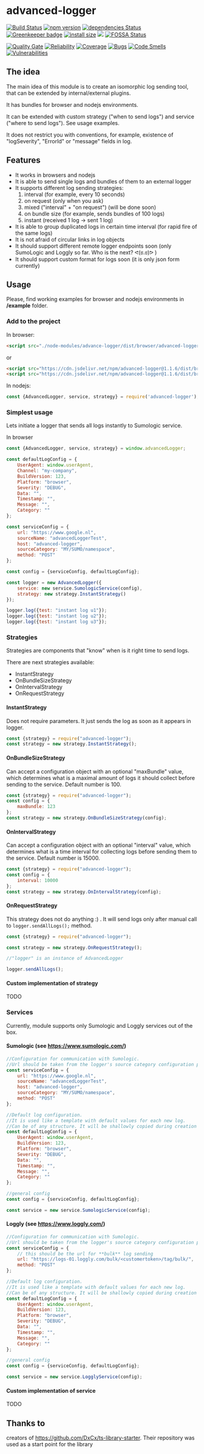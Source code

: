 # advanced-logger

[![Build Status](https://travis-ci.org/AlexeyPopovUA/advanced-logger.svg?branch=master)](https://travis-ci.org/AlexeyPopovUA/advanced-logger)
[![npm version](https://badge.fury.io/js/advanced-logger.svg)](https://badge.fury.io/js/advanced-logger)
[![dependencies Status](https://david-dm.org/AlexeyPopovUA/advanced-logger/status.svg)](https://david-dm.org/AlexeyPopovUA/advanced-logger)
[![Greenkeeper badge](https://badges.greenkeeper.io/AlexeyPopovUA/advanced-logger.svg)](https://greenkeeper.io/)
[![install size](https://packagephobia.now.sh/badge?p=advanced-logger)](https://packagephobia.now.sh/result?p=advanced-logger)
[![](https://data.jsdelivr.com/v1/package/npm/advanced-logger/badge)](https://www.jsdelivr.com/package/npm/advanced-logger)
[![FOSSA Status](https://app.fossa.io/api/projects/git%2Bgithub.com%2FAlexeyPopovUA%2Fadvanced-logger.svg?type=shield)](https://app.fossa.io/projects/git%2Bgithub.com%2FAlexeyPopovUA%2Fadvanced-logger?ref=badge_shield)

[![Quality Gate](https://sonarcloud.io/api/project_badges/measure?project=advanced-logger&metric=alert_status)](https://sonarcloud.io/dashboard/index/advanced-logger)
[![Reliability](https://sonarcloud.io/api/project_badges/measure?project=advanced-logger&metric=reliability_rating)](https://sonarcloud.io/dashboard/index/advanced-logger)
[![Coverage](https://sonarcloud.io/api/project_badges/measure?project=advanced-logger&metric=coverage)](https://sonarcloud.io/dashboard/index/advanced-logger)
[![Bugs](https://sonarcloud.io/api/project_badges/measure?project=advanced-logger&metric=bugs)](https://sonarcloud.io/dashboard/index/advanced-logger)
[![Code Smells](https://sonarcloud.io/api/project_badges/measure?project=advanced-logger&metric=code_smells)](https://sonarcloud.io/dashboard/index/advanced-logger)
[![Vulnerabilities](https://sonarcloud.io/api/project_badges/measure?project=advanced-logger&metric=vulnerabilities)](https://sonarcloud.io/dashboard/index/advanced-logger)

## The idea

The main idea of this module is to create an isomorphic log sending tool, that can be extended by internal/external plugins.

It has bundles for browser and nodejs environments.

It can be extended with custom strategy ("when to send logs") and service ("where to send logs"). See usage examples.

It does not restrict you with conventions, for example, existence of "logSeverity", "ErrorId" or "message" fields in log.

## Features

* It works in browsers and nodejs
* It is able to send single logs and bundles of them to an external logger
* It supports different log sending strategies:
  1.  interval (for example, every 10 seconds)
  2.  on request (only when you ask)
  3.  mixed ("interval" + "on request") (will be done soon)
  4.  on bundle size (for example, sends bundles of 100 logs)
  5.  instant (received 1 log -> sent 1 log)
* It is able to group duplicated logs in certain time interval (for rapid fire of the same logs)
* It is not afraid of circular links in log objects
* It should support different remote logger endpoints soon (only SumoLogic and Loggly so far. Who is the next? ᕙ(ಠ.ಠ)ᕗ )
* It should support custom format for logs soon (it is only json form currently)

## Usage

Please, find working examples for browser and nodejs environments in **/example** folder.

### Add to the project

In browser:

```html
<script src="./node-modules/advance-logger/dist/browser/advanced-logger.browser.min.js"></script>
```

or

```html
<script src="https://cdn.jsdelivr.net/npm/advanced-logger@1.1.6/dist/browser/advanced-logger.browser.min.js"></script>
<script src="https://cdn.jsdelivr.net/npm/advanced-logger@1.1.6/dist/browser-debug/advanced-logger.browser.js"></script>
```

In nodejs:

```javascript
const {AdvancedLogger, service, strategy} = require('advanced-logger');
```

### Simplest usage

Lets initiate a logger that sends all logs instantly to Sumologic service.

In browser

```javascript
const {AdvancedLogger, service, strategy} = window.advancedLogger;

const defaultLogConfig = {
    UserAgent: window.userAgent,
    Channel: "my-company",
    BuildVersion: 123,
    Platform: "browser",
    Severity: "DEBUG",
    Data: "",
    Timestamp: "",
    Message: "",
    Category: ""
};

const serviceConfig = {
    url: "https://www.google.nl",
    sourceName: "advancedLoggerTest",
    host: "advanced-logger",
    sourceCategory: "MY/SUMO/namespace",
    method: "POST"
};

const config = {serviceConfig, defaultLogConfig};

const logger = new AdvancedLogger({
    service: new service.SumologicService(config),
    strategy: new strategy.InstantStrategy()
});

logger.log({test: "instant log u1"});
logger.log({test: "instant log u2"});
logger.log({test: "instant log u3"});
```

### Strategies

Strategies are components that "know" when is it right time to send logs.

There are next strategies available:

* InstantStrategy
* OnBundleSizeStrategy
* OnIntervalStrategy
* OnRequestStrategy

#### InstantStrategy

Does not require parameters. It just sends the log as soon as it appears in logger.

```javascript
const {strategy} = require("advanced-logger");
const strategy = new strategy.InstantStrategy();
```

#### OnBundleSizeStrategy

Can accept a configuration object with an optional "maxBundle" value, which determines what is a maximal amount of logs it should collect before sending to the service. Default number is 100.

```javascript
const {strategy} = require("advanced-logger");
const config = {
    maxBundle: 123
};
const strategy = new strategy.OnBundleSizeStrategy(config);
```

#### OnIntervalStrategy

Can accept a configuration object with an optional "interval" value, which determines what is a time interval for collecting logs before sending them to the service. Default number is 15000.

```javascript
const {strategy} = require("advanced-logger");
const config = {
    interval: 10000
};
const strategy = new strategy.OnIntervalStrategy(config);
```

#### OnRequestStrategy

This strategy does not do anything :) . It will send logs only after manual call to ```logger.sendAllLogs();``` method.

```javascript
const {strategy} = require("advanced-logger");

const strategy = new strategy.OnRequestStrategy();

//"logger" is an instance of AdvancedLogger

logger.sendAllLogs();
```

#### Custom implementation of strategy

TODO

### Services

Currently, module supports only Sumologic and Loggly services out of the box.

#### Sumologic (see https://www.sumologic.com/)

```javascript
//Configuration for communication with Sumologic.
//Url should be taken from the logger's source category configuration page.
const serviceConfig = {
    url: "https://www.google.nl",
    sourceName: "advancedLoggerTest",
    host: "advanced-logger",
    sourceCategory: "MY/SUMO/namespace",
    method: "POST"
};

//Default log configuration.
//It is used like a template with default values for each new log.
//Can be of any structure. It will be shallowly copied during creation of a new log record.
const defaultLogConfig = {
    UserAgent: window.userAgent,
    BuildVersion: 123,
    Platform: "browser",
    Severity: "DEBUG",
    Data: "",
    Timestamp: "",
    Message: "",
    Category: ""
};

//general config
const config = {serviceConfig, defaultLogConfig};

const service = new service.SumologicService(config);
```

#### Loggly (see https://www.loggly.com/)

```javascript
//Configuration for communication with Sumologic.
//Url should be taken from the logger's source category configuration page.
const serviceConfig = {
    // this should be the url for **bulk** log sending
    url: "https://logs-01.loggly.com/bulk/<customertoken>/tag/bulk/",
    method: "POST"
};

//Default log configuration.
//It is used like a template with default values for each new log.
//Can be of any structure. It will be shallowly copied during creation of a new log record.
const defaultLogConfig = {
    UserAgent: window.userAgent,
    BuildVersion: 123,
    Platform: "browser",
    Severity: "DEBUG",
    Data: "",
    Timestamp: "",
    Message: "",
    Category: ""
};

//general config
const config = {serviceConfig, defaultLogConfig};

const service = new service.LogglyService(config);
```

#### Custom implementation of service

TODO

## Thanks to

creators of https://github.com/DxCx/ts-library-starter. Their repository was used as a start point for the library